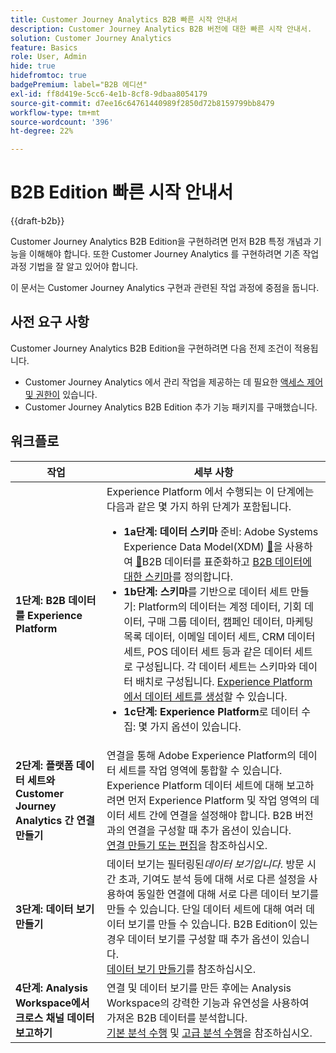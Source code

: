 ```yaml
---
title: Customer Journey Analytics B2B 빠른 시작 안내서
description: Customer Journey Analytics B2B 버전에 대한 빠른 시작 안내서.
solution: Customer Journey Analytics
feature: Basics
role: User, Admin
hide: true
hidefromtoc: true
badgePremium: label="B2B 에디션"
exl-id: ff8d419e-5cc6-4e1b-8cf8-9dbaa8054179
source-git-commit: d7ee16c64761440989f2850d72b8159799bb8479
workflow-type: tm+mt
source-wordcount: '396'
ht-degree: 22%

---
```


# B2B Edition 빠른 시작 안내서

{{draft-b2b}}

Customer Journey Analytics B2B Edition을 구현하려면 먼저 B2B 특정 개념과 기능을 이해해야 합니다. 또한 Customer Journey Analytics 를 구현하려면 기존 작업 과정 기법을 잘 알고 있어야 합니다.

이 문서는 Customer Journey Analytics 구현과 관련된 작업 과정에 중점을 둡니다.

## 사전 요구 사항

Customer Journey Analytics B2B Edition을 구현하려면 다음 전제 조건이 적용됩니다.

* Customer Journey Analytics 에서 관리 작업을 제공하는 데 필요한 [액세스 제어 및 권한이](/help/technotes/access-control.md) 있습니다.
* Customer Journey Analytics B2B Edition 추가 기능 패키지를 구매했습니다.


## 워크플로

| 작업 | 세부 사항 |
| --- | --- |
| **1단계: B2B 데이터를 Experience Platform** | Experience Platform 에서 수행되는 이 단계에는 다음과 같은 몇 가지 하위 단계가 포함됩니다.<ul><li>**1a단계: 데이터 스키마** 준비: Adobe Systems Experience Data Model(XDM) [&#128279;](https://experienceleague.adobe.com/docs/experience-platform/xdm/home.html?lang=ko-KR)을 사용하여 [&#128279;](https://experienceleague.adobe.com/en/docs/experience-platform/ingestion/home)B2B 데이터를 표준화하고 [B2B 데이터에 대한 스키마](https://experienceleague.adobe.com/en/docs/experience-platform/rtcdp/schemas/b2b)를 정의합니다.</li><li>**1b단계: 스키마**&#x200B;를 기반으로 데이터 세트 만들기: Platform의 데이터는 계정 데이터, 기회 데이터, 구매 그룹 데이터, 캠페인 데이터, 마케팅 목록 데이터, 이메일 데이터 세트, CRM 데이터 세트, POS 데이터 세트 등과 같은 데이터 세트로 구성됩니다. 각 데이터 세트는 스키마와 데이터 배치로 구성됩니다. [Experience Platform에서 데이터 세트를 생성](https://experienceleague.adobe.com/kr/docs/platform-learn/getting-started-for-data-architects-and-data-engineers/create-datasets.html?lang=ko-KR)할 수 있습니다.</li><li>**1c단계: Experience Platform**&#x200B;로 데이터 수집: 몇 가지 옵션이 있습니다.</li></ul> |
| **2단계: 플랫폼 데이터 세트와 Customer Journey Analytics 간 연결 만들기** | 연결을 통해 Adobe Experience Platform의 데이터 세트를 작업 영역에 통합할 수 있습니다. Experience Platform 데이터 세트에 대해 보고하려면 먼저 Experience Platform 및 작업 영역의 데이터 세트 간에 연결을 설정해야 합니다. B2B 버전과의 연결을 구성할 때 추가 옵션이 있습니다. <br>[연결 만들기 또는 편집](/help/connections/create-connection.md)을 참조하십시오. |
| **3단계: 데이터 보기 만들기** | 데이터 보기는 필터링된&#x200B;*데이터 보기입니다*. 방문 시간 초과, 기여도 분석 등에 대해 서로 다른 설정을 사용하여 동일한 연결에 대해 서로 다른 데이터 보기를 만들 수 있습니다. 단일 데이터 세트에 대해 여러 데이터 보기를 만들 수 있습니다. B2B Edition이 있는 경우 데이터 보기를 구성할 때 추가 옵션이 있습니다.<br>[데이터 보기 만들기](/help/data-views/create-dataview.md)를 참조하십시오. |
| **4단계: Analysis Workspace에서 크로스 채널 데이터 보고하기** | 연결 및 데이터 보기를 만든 후에는 Analysis Workspace의 강력한 기능과 유연성을 사용하여 가져온 B2B 데이터를 분석합니다.<br>[기본 분석 수행](/help/analysis-workspace/perform-basic-analysis.md) 및 [고급 분석 수행](/help/analysis-workspace/perform-adv-analysis.md)을 참조하십시오. |

<!--

## Use Case

The [B2B Use Case ](../data-ingestion/data-ingestion.md) document provides an example use case on how to implement Customer  Journey Analytics B2B Edition.

-->